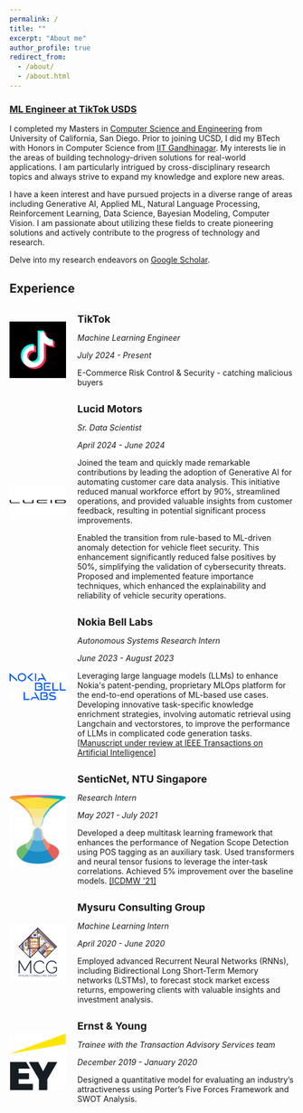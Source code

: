 ```yaml
---
permalink: /
title: ""
excerpt: "About me"
author_profile: true
redirect_from: 
  - /about/
  - /about.html
---
```


### <u> ML Engineer at [TikTok USDS](https://usds.tiktok.com/) </u>
<!-- ### Looking for full-time positions (starting July 2024) - ML Software Engineering/Research, Data Science, Quant! -->


I completed my Masters in [Computer Science and Engineering](https://cse.ucsd.edu/) from University of California, San Diego. Prior to joining UCSD, I did my BTech with Honors in Computer Science from [IIT Gandhinagar](https://cs.iitgn.ac.in/). My interests lie in the areas of building technology-driven solutions for real-world applications. I am particularly intrigued by cross-disciplinary research topics and always strive to expand my knowledge and explore new areas.

I have a keen interest and have pursued projects in a diverse range of areas including Generative AI, Applied ML, Natural Language Processing, Reinforcement Learning, Data Science, Bayesian Modeling, Computer Vision. I am passionate about utilizing these fields to create pioneering solutions and actively contribute to the progress of technology and research.

<p>Delve into my research endeavors on <a href="https://scholar.google.com/citations?user=0fnkYK8AAAAJ" target="_blank">Google Scholar</a>.</p>

## Experience

<div style="display: flex; align-items: center;">
  <img src="../images/tiktok.png" alt="TikTok USDS" width="100px" align="left" style="margin-right: 20px">
  <div>
    <p style="margin-bottom: 6px;"><strong><span style="font-size: 18px;">TikTok</span></strong></p>
    <p style="margin-bottom: 2px;"><i> Machine Learning Engineer</i></p>
    <p style="margin-bottom: 2px;"><i>July 2024 - Present</i></p>
    <p>
    E-Commerce Risk Control & Security - catching malicious buyers</p>
  </div>
</div>


<div style="display: flex; align-items: center;">
  <img src="../images/lucid.png" alt="Lucid Motors" width="100px" align="left" style="margin-right: 20px">
  <div>
    <p style="margin-bottom: 6px;"><strong><span style="font-size: 18px;">Lucid Motors</span></strong></p>
    <p style="margin-bottom: 2px;"><i> Sr. Data Scientist</i></p>
    <p style="margin-bottom: 2px;"><i>April 2024 - June 2024</i></p>
    <p>
    Joined the team and quickly made remarkable contributions by leading the adoption of Generative AI for automating customer care data analysis. This initiative reduced manual workforce effort by 90%, streamlined operations, and provided valuable insights from customer feedback, resulting in potential significant process improvements.</p>
    <p>Enabled the transition from rule-based to ML-driven anomaly detection for vehicle fleet security. This enhancement significantly reduced false positives by 50%, simplifying the validation of cybersecurity threats. Proposed and implemented feature importance techniques, which enhanced the explainability and reliability of vehicle security operations.</p>
  </div>
</div>

<div style="display: flex; align-items: center;">
  <img src="../images/nokia.png" alt="Nokia Bell Labs" width="100px" align="left" style="margin-right: 20px">
  <div>
    <p style="margin-bottom: 6px;"><strong><span style="font-size: 18px;">Nokia Bell Labs</span></strong></p>
    <p style="margin-bottom: 2px;"><i> Autonomous Systems Research Intern</i></p>
    <p style="margin-bottom: 2px;"><i>June 2023 - August 2023</i></p>
    <p>Leveraging large language models (LLMs) to enhance Nokia's patent-pending, proprietary MLOps platform for the end-to-end operations of ML-based use cases. Developing innovative task-specific knowledge enrichment strategies, involving automatic retrieval using Langchain and vectorstores, to improve the performance of LLMs in complicated code generation tasks. [<u>Manuscript under review at IEEE Transactions on Artificial Intelligence</u>]</p>
  </div>
</div>

<div style="display: flex; align-items: center;">
  <img src="../images/senticnet.jpg" alt="SenticNet" width="100px" align="left" style="margin-right: 20px">
  <div>
    <p style="margin-bottom: 6px;"><strong><span style="font-size: 18px;">SenticNet, NTU Singapore</span></strong></p>
    <p style="margin-bottom: 2px;"><i>Research Intern</i></p>
    <p style="margin-bottom: 2px;"><i>May 2021 - July 2021</i></p>
    <p>Developed a deep multitask learning framework that enhances the performance of Negation Scope Detection using POS tagging as an auxiliary task. Used transformers and neural tensor fusions to leverage the inter‑task correlations. Achieved 5% improvement over the baseline models. <a href="https://harshp1802.github.io/publication/24-09-2021-icdmw21">[ICDMW '21]</a> </p>
  </div>
</div>

<div style="display: flex; align-items: center;">
  <img src="../images/mcg-ai.png" alt="MCG AI" width="100px" align="left" style="margin-right: 20px">
  <div>
    <p style="margin-bottom: 6px;"><strong><span style="font-size: 18px;">Mysuru Consulting Group</span></strong></p>
    <p style="margin-bottom: 2px;"><i>Machine Learning Intern</i></p>
    <p style="margin-bottom: 2px;"><i>April 2020 - June 2020</i></p>
    <p>Employed advanced Recurrent Neural Networks (RNNs), including Bidirectional Long Short-Term Memory networks (LSTMs), to forecast stock market excess returns, empowering clients with valuable insights and investment analysis.</p>
  </div>
</div>

<div style="display: flex; align-items: center;">
  <img src="../images/ey.png" alt="EY" width="100px" align="left" style="margin-right: 20px">
  <div>
    <p style="margin-bottom: 6px;"><strong><span style="font-size: 18px;">Ernst & Young</span></strong></p>
    <p style="margin-bottom: 2px;"><i>Trainee with the Transaction Advisory Services team</i></p>
    <p style="margin-bottom: 2px;"><i>December 2019 - January 2020</i></p>
    <p>Designed a quantitative model for evaluating an industry’s attractiveness using Porter’s Five Forces Framework and SWOT Analysis.</p>
  </div>
</div>

<!-- A data-driven personal website
======
Like many other Jekyll-based GitHub Pages templates, academicpages makes you separate the website's content from its form. The content & metadata of your website are in structured markdown files, while various other files constitute the theme, specifying how to transform that content & metadata into HTML pages. You keep these various markdown (.md), YAML (.yml), HTML, and CSS files in a public GitHub repository. Each time you commit and push an update to the repository, the [GitHub pages](https://pages.github.com/) service creates static HTML pages based on these files, which are hosted on GitHub's servers free of charge.

Many of the features of dynamic content management systems (like Wordpress) can be achieved in this fashion, using a fraction of the computational resources and with far less vulnerability to hacking and DDoSing. You can also modify the theme to your heart's content without touching the content of your site. If you get to a point where you've broken something in Jekyll/HTML/CSS beyond repair, your markdown files describing your talks, publications, etc. are safe. You can rollback the changes or even delete the repository and start over -- just be sure to save the markdown files! Finally, you can also write scripts that process the structured data on the site, such as [this one](https://github.com/academicpages/academicpages.github.io/blob/master/talkmap.ipynb) that analyzes metadata in pages about talks to display [a map of every location you've given a talk](https://academicpages.github.io/talkmap.html).

Getting started
======
1. Register a GitHub account if you don't have one and confirm your e-mail (required!)
1. Fork [this repository](https://github.com/academicpages/academicpages.github.io) by clicking the "fork" button in the top right. 
1. Go to the repository's settings (rightmost item in the tabs that start with "Code", should be below "Unwatch"). Rename the repository "[your GitHub username].github.io", which will also be your website's URL.
1. Set site-wide configuration and create content & metadata (see below -- also see [this set of diffs](http://archive.is/3TPas) showing what files were changed to set up [an example site](https://getorg-testacct.github.io) for a user with the username "getorg-testacct")
1. Upload any files (like PDFs, .zip files, etc.) to the files/ directory. They will appear at https://[your GitHub username].github.io/files/example.pdf.  
1. Check status by going to the repository settings, in the "GitHub pages" section

Site-wide configuration
------
The main configuration file for the site is in the base directory in [_config.yml](https://github.com/academicpages/academicpages.github.io/blob/master/_config.yml), which defines the content in the sidebars and other site-wide features. You will need to replace the default variables with ones about yourself and your site's github repository. The configuration file for the top menu is in [_data/navigation.yml](https://github.com/academicpages/academicpages.github.io/blob/master/_data/navigation.yml). For example, if you don't have a portfolio or blog posts, you can remove those items from that navigation.yml file to remove them from the header. 

Create content & metadata
------
For site content, there is one markdown file for each type of content, which are stored in directories like _publications, _talks, _posts, _teaching, or _pages. For example, each talk is a markdown file in the [_talks directory](https://github.com/academicpages/academicpages.github.io/tree/master/_talks). At the top of each markdown file is structured data in YAML about the talk, which the theme will parse to do lots of cool stuff. The same structured data about a talk is used to generate the list of talks on the [Talks page](https://academicpages.github.io/talks), each [individual page](https://academicpages.github.io/talks/2012-03-01-talk-1) for specific talks, the talks section for the [CV page](https://academicpages.github.io/cv), and the [map of places you've given a talk](https://academicpages.github.io/talkmap.html) (if you run this [python file](https://github.com/academicpages/academicpages.github.io/blob/master/talkmap.py) or [Jupyter notebook](https://github.com/academicpages/academicpages.github.io/blob/master/talkmap.ipynb), which creates the HTML for the map based on the contents of the _talks directory).

**Markdown generator**

I have also created [a set of Jupyter notebooks](https://github.com/academicpages/academicpages.github.io/tree/master/markdown_generator
) that converts a CSV containing structured data about talks or presentations into individual markdown files that will be properly formatted for the academicpages template. The sample CSVs in that directory are the ones I used to create my own personal website at stuartgeiger.com. My usual workflow is that I keep a spreadsheet of my publications and talks, then run the code in these notebooks to generate the markdown files, then commit and push them to the GitHub repository.

How to edit your site's GitHub repository
------
Many people use a git client to create files on their local computer and then push them to GitHub's servers. If you are not familiar with git, you can directly edit these configuration and markdown files directly in the github.com interface. Navigate to a file (like [this one](https://github.com/academicpages/academicpages.github.io/blob/master/_talks/2012-03-01-talk-1.md) and click the pencil icon in the top right of the content preview (to the right of the "Raw | Blame | History" buttons). You can delete a file by clicking the trashcan icon to the right of the pencil icon. You can also create new files or upload files by navigating to a directory and clicking the "Create new file" or "Upload files" buttons. 

Example: editing a markdown file for a talk
![Editing a markdown file for a talk](/images/editing-talk.png)

For more info
------
More info about configuring academicpages can be found in [the guide](https://academicpages.github.io/markdown/). The [guides for the Minimal Mistakes theme](https://mmistakes.github.io/minimal-mistakes/docs/configuration/) (which this theme was forked from) might also be helpful. -->
